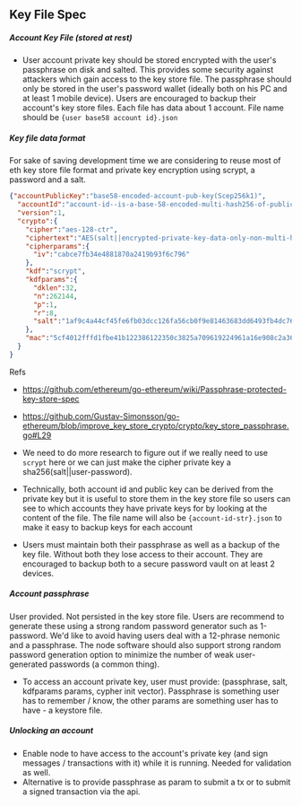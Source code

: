 ## Key File Spec

##### Account Key File (stored at rest)
- User account private key should be stored encrypted with the user's passphrase on disk and salted. This provides some security against attackers which gain access to the key store file. The passphrase should only be stored in the user's password wallet (ideally both on his PC and at least 1 mobile device). Users are encouraged to backup their account's key store files. Each file has data about 1 account. File name should be `{user base58 account id}.json`

##### Key file data format

For sake of saving development time we are considering to reuse most of eth key store file format and private key encryption using scrypt, a password and a salt.

```json
{"accountPublicKey":"base58-encoded-account-pub-key(Scep256k1)",
  "accountId":"account-id--is-a-base-58-encoded-multi-hash256-of-public-key-raw-binary-format",
  "version":1,
  "crypto":{
    "cipher":"aes-128-ctr",
    "ciphertext":"AES(salt||encrypted-private-key-data-only-non-multi-hash)",
    "cipherparams":{
      "iv":"cabce7fb34e4881870a2419b93f6c796"
    },
    "kdf":"scrypt",
    "kdfparams":{
      "dklen":32,
      "n":262144,
      "p":1,
      "r":8,
      "salt":"1af9c4a44cf45fe6fb03dcc126fa56cb0f9e81463683dd6493fb4dc76edddd51"
    },
    "mac":"5cf4012fffd1fbe41b122386122350c3825a709619224961a16e908c2a366aa6"
  }
}
```

Refs
- https://github.com/ethereum/go-ethereum/wiki/Passphrase-protected-key-store-spec
- https://github.com/Gustav-Simonsson/go-ethereum/blob/improve_key_store_crypto/crypto/key_store_passphrase.go#L29

- We need to do more research to figure out if we really need to use `scrypt` here or we can just make the cipher private key a sha256(salt||user-password).

- Technically, both account id and public key can be derived from the private key but it is useful to store them in the key store file so users can see to which accounts they have private keys for by looking at the content of the file. The file name will also be `{account-id-str}.json` to make it easy to backup keys for each account

- Users must maintain both their passphrase as well as a backup of the key file. Without both they lose access to their account. They are encouraged to backup both to a secure password vault on at least 2 devices.

##### Account passphrase
User provided. Not persisted in the key store file. Users are recommend to generate these using a strong random password generator such as 1-password. We'd like to avoid having users deal with a 12-phrase nemonic and a passphrase. The node software should also support strong random password generation option to minimize the number of weak user-generated passwords (a common thing).

- To access an account private key, user must provide: (passphrase, salt, kdfparams params, cypher init vector). Passphrase is something user has to remember / know, the other params are something user has to have - a keystore file.

##### Unlocking an account
- Enable node to have access to the account's private key (and sign messages / transactions with it) while it is running. Needed for validation as well.
- Alternative is to provide passphrase as param to submit a tx or to submit a signed transaction via the api.
